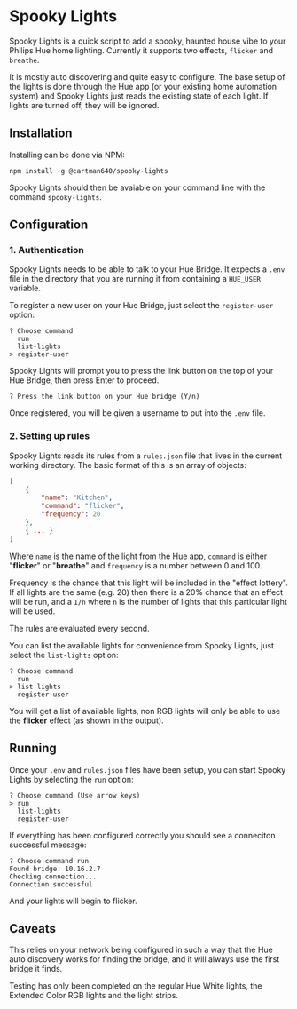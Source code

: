# Spooky Lights
Spooky Lights is a quick script to add a spooky, haunted house vibe to your
Philips Hue home lighting. Currently it supports two effects, `flicker` and
`breathe`.

It is mostly auto discovering and quite easy to configure. The base setup of
the lights is done through the Hue app (or your existing home automation
system) and Spooky Lights just reads the existing state of each light. If
lights are turned off, they will be ignored.

## Installation
Installing can be done via NPM:

```
npm install -g @cartman640/spooky-lights
```

Spooky Lights should then be avaiable on your command line with the command
`spooky-lights`.

## Configuration
### 1. Authentication
Spooky Lights needs to be able to talk to your Hue Bridge. It expects a `.env`
file in the directory that you are running it from containing a `HUE_USER`
variable.

To register a new user on your Hue Bridge, just select the `register-user`
option:

```
? Choose command
  run
  list-lights
> register-user
```

Spooky Lights will prompt you to press the link button on the top of your
Hue Bridge, then press Enter to proceed.

```
? Press the link button on your Hue bridge (Y/n)
```

Once registered, you will be given a username to put into the `.env` file.

### 2. Setting up rules
Spooky Lights reads its rules from a `rules.json` file that lives in the
current working directory. The basic format of this is an array of objects:

```json
[
    {
        "name": "Kitchen",
        "command": "flicker",
        "frequency": 20
    },
    { ... }
]
```

Where `name` is the name of the light from the Hue app, `command` is either
"**flicker**" or "**breathe**" and `frequency` is a number between 0 and 100.

Frequency is the chance that this light will be included in the "effect
lottery". If all lights are the same (e.g. 20) then there is a 20% chance
that an effect will be run, and a `1/n` where `n` is the number of lights
that this particular light will be used.

The rules are evaluated every second.

You can list the available lights for convenience from Spooky Lights, just
select the `list-lights` option:

```
? Choose command
  run
> list-lights
  register-user
```

You will get a list of available lights, non RGB lights will only be able to
use the **flicker** effect (as shown in the output).

## Running
Once your `.env` and `rules.json` files have been setup, you can start Spooky
Lights by selecting the `run` option:

```
? Choose command (Use arrow keys)
> run
  list-lights
  register-user
```

If everything has been configured correctly you should see a conneciton
successful message:

```
? Choose command run
Found bridge: 10.16.2.7
Checking connection...
Connection successful
```

And your lights will begin to flicker.

## Caveats
This relies on your network being configured in such a way that the Hue auto
discovery works for finding the bridge, and it will always use the first bridge
it finds.

Testing has only been completed on the regular Hue White lights, the Extended
Color RGB lights and the light strips.